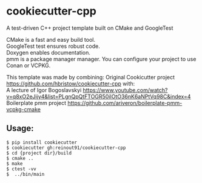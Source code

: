 cookiecutter-cpp
================

A test-driven C++ project template built on CMake and GoogleTest

CMake is a fast and easy build tool.  
GoogleTest test ensures robust code.  
Doxygen enables documentation.  
pmm is a package manager manager. You can configure your project to use Conan or VCPKG.

This template was made by combining:
Original Cookicutter project https://github.com/hbristow/cookiecutter-cpp with:  
A lecture of Igor Bogoslavskyi https://www.youtube.com/watch?v=q8xO2eJijy4&list=PLgnQpQtFTOGR50iIOtO36nK6aNPtVq98C&index=4  
Boilerplate pmm project https://github.com/ariveron/boilerplate-pmm-vcpkg-cmake



Usage:
------

    $ pip install cookiecutter
    $ cookiecutter gh:reinout91/cookiecutter-cpp
    $ cd {project dir}/build
    $ cmake ..
    $ make
    $ ctest -vv
    $  ../bin/main
    

 
